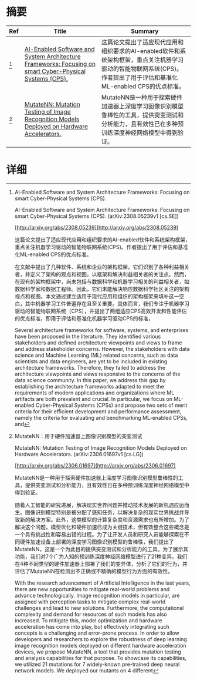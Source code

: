 # 摘要

| Ref | Title | Summary |
| --- | --- | --- |
| [^1] | [AI-Enabled Software and System Architecture Frameworks: Focusing on smart Cyber-Physical Systems (CPS).](http://arxiv.org/abs/2308.05239) | 这篇论文提出了适应现代应用和组织要求的AI-enabled软件和系统架构框架，重点关注机器学习驱动的智能物联网系统(CPS)。作者提出了用于评估和基准化ML-enabled CPS的优点标准。 |
| [^2] | [MutateNN: Mutation Testing of Image Recognition Models Deployed on Hardware Accelerators.](http://arxiv.org/abs/2306.01697) | MutateNN是一种用于探索硬件加速器上深度学习图像识别模型鲁棒性的工具，提供突变测试和分析能力，且有效性已在多种预训练深度神经网络模型中得到验证。 |

# 详细

[^1]: AI-Enabled Software and System Architecture Frameworks: Focusing on smart Cyber-Physical Systems (CPS).

    AI-Enabled Software and System Architecture Frameworks: Focusing on smart Cyber-Physical Systems (CPS). (arXiv:2308.05239v1 [cs.SE])

    [http://arxiv.org/abs/2308.05239](http://arxiv.org/abs/2308.05239)

    这篇论文提出了适应现代应用和组织要求的AI-enabled软件和系统架构框架，重点关注机器学习驱动的智能物联网系统(CPS)。作者提出了用于评估和基准化ML-enabled CPS的优点标准。

    

    在文献中提出了几种软件、系统和企业的架构框架。它们识别了各种利益相关者，并定义了架构的观点和视图，以框架和解决利益相关者的关注点。然而，在现有的架构框架中，尚未包括与数据科学和机器学习相关的利益相关者，如数据科学家和数据工程师。因此，它们未能解决响应数据科学社区关注的架构视点和视图。本文通过建立适用于现代应用和组织的架构框架来填补这一空白，其中机器学习工件普遍存在且至关重要。具体而言，我们专注于机器学习驱动的智能物联网系统（CPS），并提出了两组适应CPS高效开发和性能评估的优点标准，即用于评估和基准化机器学习驱动CPS的标准，

    Several architecture frameworks for software, systems, and enterprises have been proposed in the literature. They identified various stakeholders and defined architecture viewpoints and views to frame and address stakeholder concerns. However, the stakeholders with data science and Machine Learning (ML) related concerns, such as data scientists and data engineers, are yet to be included in existing architecture frameworks. Therefore, they failed to address the architecture viewpoints and views responsive to the concerns of the data science community. In this paper, we address this gap by establishing the architecture frameworks adapted to meet the requirements of modern applications and organizations where ML artifacts are both prevalent and crucial. In particular, we focus on ML-enabled Cyber-Physical Systems (CPSs) and propose two sets of merit criteria for their efficient development and performance assessment, namely the criteria for evaluating and benchmarking ML-enabled CPSs, and
    
[^2]: MutateNN：用于硬件加速器上图像识别模型的突变测试

    MutateNN: Mutation Testing of Image Recognition Models Deployed on Hardware Accelerators. (arXiv:2306.01697v1 [cs.LG])

    [http://arxiv.org/abs/2306.01697](http://arxiv.org/abs/2306.01697)

    MutateNN是一种用于探索硬件加速器上深度学习图像识别模型鲁棒性的工具，提供突变测试和分析能力，且有效性已在多种预训练深度神经网络模型中得到验证。

    

    随着人工智能的研究进展，解决现实世界问题并推动技术发展的新机遇应运而生。图像识别模型特别是被分配了感知任务，以解决复杂的现实世界挑战并导致新的解决方案。此外，这类模型的计算复杂度和资源需求也有所增加。为了解决这个问题，模型优化和硬件加速已成为关键技术，但有效整合这些概念是一个具有挑战性和容易出错的过程。为了让开发人员和研究人员能够探索在不同硬件加速设备上部署的深度学习图像识别模型的鲁棒性，我们提出了MutateNN，这是一个为此目的提供突变测试和分析能力的工具。为了展示其功能，我们对7个广为人知的预训练深度神经网络模型进行了21种变异。我们在4种不同类型的硬件加速器上部署了我们的变异体，分析了它们的行为，并评估了MutateNN在检测出不正确或不精确的模型行为方面的有效性。

    With the research advancement of Artificial Intelligence in the last years, there are new opportunities to mitigate real-world problems and advance technologically. Image recognition models in particular, are assigned with perception tasks to mitigate complex real-world challenges and lead to new solutions. Furthermore, the computational complexity and demand for resources of such models has also increased. To mitigate this, model optimization and hardware acceleration has come into play, but effectively integrating such concepts is a challenging and error-prone process.  In order to allow developers and researchers to explore the robustness of deep learning image recognition models deployed on different hardware acceleration devices, we propose MutateNN, a tool that provides mutation testing and analysis capabilities for that purpose. To showcase its capabilities, we utilized 21 mutations for 7 widely-known pre-trained deep neural network models. We deployed our mutants on 4 different
    

